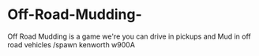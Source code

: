# Off-Road-Mudding-
Off Road Mudding is a game we're you can drive in pickups and Mud in off road vehicles 
/spawn kenworth w900A

